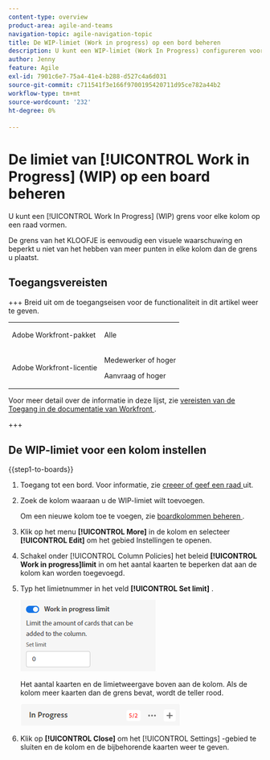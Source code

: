 ```yaml
---
content-type: overview
product-area: agile-and-teams
navigation-topic: agile-navigation-topic
title: De WIP-limiet (Work in progress) op een bord beheren
description: U kunt een WIP-limiet (Work In Progress) configureren voor elke kolom op een board.
author: Jenny
feature: Agile
exl-id: 7901c6e7-75a4-41e4-b288-d527c4a6d031
source-git-commit: c711541f3e166f9700195420711d95ce782a44b2
workflow-type: tm+mt
source-wordcount: '232'
ht-degree: 0%

---
```


# De limiet van [!UICONTROL Work in Progress] (WIP) op een board beheren

U kunt een [!UICONTROL Work In Progress] (WIP) grens voor elke kolom op een raad vormen.

De grens van het KLOOFJE is eenvoudig een visuele waarschuwing en beperkt u niet van het hebben van meer punten in elke kolom dan de grens u plaatst.

## Toegangsvereisten

+++ Breid uit om de toegangseisen voor de functionaliteit in dit artikel weer te geven.

<table style="table-layout:auto"> 
 <col> 
 <col> 
 <tbody> 
  <tr> 
   <td role="rowheader">Adobe Workfront-pakket</td> 
   <td> <p>Alle</p> </td> 
  </tr> 
  <tr> 
   <td role="rowheader">Adobe Workfront-licentie</td> 
   <td> 
   <p>Medewerker of hoger</p> 
   <p>Aanvraag of hoger</p>
   </td> 
  </tr> 
 </tbody> 
</table>

Voor meer detail over de informatie in deze lijst, zie [ vereisten van de Toegang in de documentatie van Workfront ](/help/quicksilver/administration-and-setup/add-users/access-levels-and-object-permissions/access-level-requirements-in-documentation.md).

+++

## De WIP-limiet voor een kolom instellen

{{step1-to-boards}}

1. Toegang tot een bord. Voor informatie, zie [ creeer of geef een raad ](../../agile/get-started-with-boards/create-edit-board.md) uit.
1. Zoek de kolom waaraan u de WIP-limiet wilt toevoegen.

   Om een nieuwe kolom toe te voegen, zie [ boardkolommen beheren ](/help/quicksilver/agile/get-started-with-boards/manage-board-columns.md).

1. Klik op het menu **[!UICONTROL More]** in de kolom en selecteer **[!UICONTROL Edit]** om het gebied Instellingen te openen.
1. Schakel onder [!UICONTROL Column Policies] het beleid **[!UICONTROL Work in progress]limit** in om het aantal kaarten te beperken dat aan de kolom kan worden toegevoegd.
1. Typ het limietnummer in het veld **[!UICONTROL Set limit]** .

   ![ grens van het WIP voor kolom ](assets/boards-wip-limit-in-column.png)

   Het aantal kaarten en de limietweergave boven aan de kolom. Als de kolom meer kaarten dan de grens bevat, wordt de teller rood.

   ![ de grensteller van WIP ](assets/boards-wip-limit-counter.png)

1. Klik op **[!UICONTROL Close]** om het [!UICONTROL Settings] -gebied te sluiten en de kolom en de bijbehorende kaarten weer te geven.
